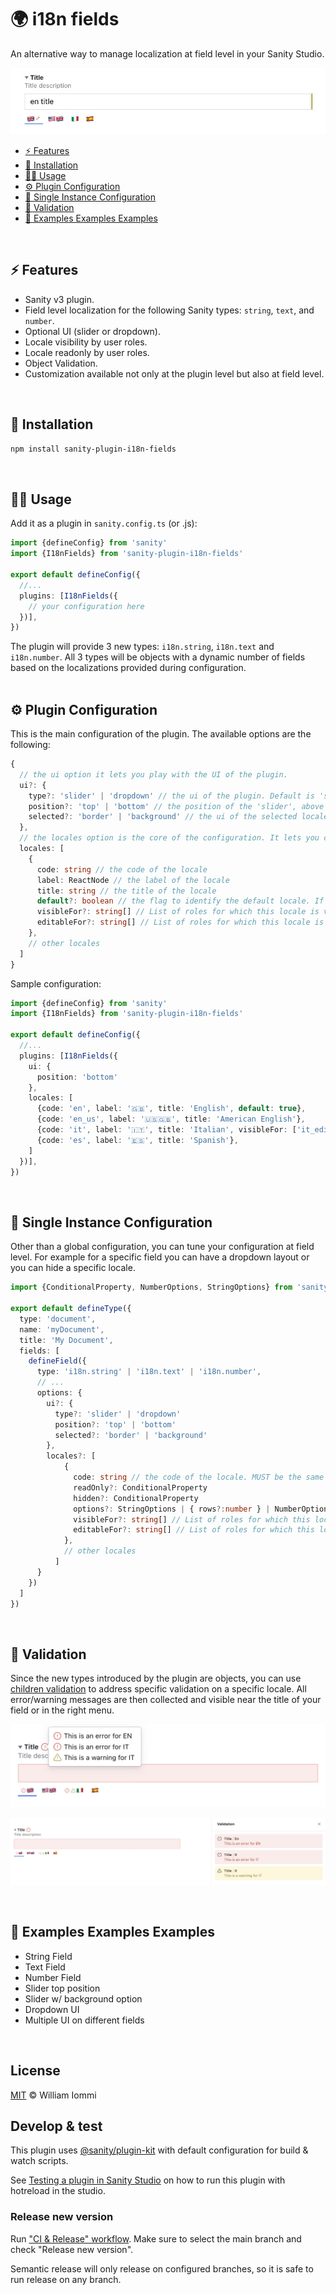# 🌍 i18n fields

An alternative way to manage localization at field level in your Sanity Studio.

<p align="center">
  <img src="images/hero.jpg" alt="I18n String Field Sample"/>
</p>

- [⚡️ Features](#%EF%B8%8F-features)
- [🔌 Installation](#-installation)
- [🧑‍💻 Usage](#-usage)
- [⚙️ Plugin Configuration](#%EF%B8%8F-plugin-configuration)
- [🔧 Single Instance Configuration](#-single-instance-configuration)
- [🚨 Validation](#-validation)
- [🤩 Examples Examples Examples](#-examples-examples-examples)
<br />

## ⚡️ Features

- Sanity v3 plugin.
- Field level localization for the following Sanity types: `string`, `text`, and `number`.
- Optional UI (slider or dropdown).
- Locale visibility by user roles.
- Locale readonly by user roles.
- Object Validation.
- Customization available not only at the plugin level but also at field level.
<br />

## 🔌 Installation

```sh
npm install sanity-plugin-i18n-fields
```
<br />

## 🧑‍💻 Usage

Add it as a plugin in `sanity.config.ts` (or .js):

```ts
import {defineConfig} from 'sanity'
import {I18nFields} from 'sanity-plugin-i18n-fields'

export default defineConfig({
  //...
  plugins: [I18nFields({
    // your configuration here
  })],
})
```
The plugin will provide 3 new types: `i18n.string`, `i18n.text` and `i18n.number`. All 3 types will be objects with a dynamic number of fields based on the localizations provided during configuration.\
<br />

## ⚙️ Plugin Configuration
This is the main configuration of the plugin. The available options are the following:
```ts
{
  // the ui option it lets you play with the UI of the plugin.
  ui?: {
    type?: 'slider' | 'dropdown' // the ui of the plugin. Default is 'slider'
    position?: 'top' | 'bottom' // the position of the 'slider', above or below the input field. Default is 'top'
    selected?: 'border' | 'background' // the ui of the selected locale when type is 'slider'. Default is 'border'
  },
  // the locales option is the core of the configuration. It lets you configure all the available locales of your project.
  locales: [
    {
      code: string // the code of the locale
      label: ReactNode // the label of the locale
      title: string // the title of the locale
      default?: boolean // the flag to identify the default locale. If true, the locale is in the first position
      visibleFor?: string[] // List of roles for which this locale is visible. Using the '!' operator, it is possible to make it not visibile
      editableFor?: string[] // List of roles for which this locale is editable. Using the '!' operator, it is possible to do the opposite
    },
    // other locales
  ]
}
```
Sample configuration:
```ts
import {defineConfig} from 'sanity'
import {I18nFields} from 'sanity-plugin-i18n-fields'

export default defineConfig({
  //...
  plugins: [I18nFields({
    ui: {
      position: 'bottom'
    },
    locales: [
      {code: 'en', label: '🇬🇧', title: 'English', default: true},
      {code: 'en_us', label: '🇺🇸🇬🇧', title: 'American English'},
      {code: 'it', label: '🇮🇹', title: 'Italian', visibleFor: ['it_editor']}, // country visible only for administrator and it_editor roles
      {code: 'es', label: '🇪🇸', title: 'Spanish'},
    ]
  })],
})
```
<br />

## 🔧 Single Instance Configuration
Other than a global configuration, you can tune your configuration at field level. For example for a specific field you can have a dropdown layout or you can hide a specific locale.
```ts
import {ConditionalProperty, NumberOptions, StringOptions} from 'sanity'

export default defineType({
  type: 'document',
  name: 'myDocument',
  title: 'My Document',
  fields: [
    defineField({
      type: 'i18n.string' | 'i18n.text' | 'i18n.number',
      // ...
      options: {
        ui?: {
          type?: 'slider' | 'dropdown'
          position?: 'top' | 'bottom'
          selected?: 'border' | 'background'
        },
        locales?: [
            {
              code: string // the code of the locale. MUST be the same of the one used in the global configuration
              readOnly?: ConditionalProperty
              hidden?: ConditionalProperty
              options?: StringOptions | { rows?:number } | NumberOptions
              visibleFor?: string[] // List of roles for which this locale is visible. Using the '!' operator, it is possible to make it not visibile
              editableFor?: string[] // List of roles for which this locale is editable. Using the '!' operator, it is possible to do the opposite
            },
            // other locales
          ]
      }
    })
  ]
})
```
<br />

## 🚨 Validation
Since the new types introduced by the plugin are objects, you can use [children validation](https://www.sanity.io/docs/validation#9e69d5db6f72) to address specific validation on a specific locale.
All error/warning messages are then collected and visible near the title of your field or in the right menu.

<p align="center">
  <img src="images/hero-validation.jpg" alt="Validation Sample"/>
</p>
<p align="center">
  <img src="images/hero-validation2.jpg" alt="Validation Sample"/>
</p>
<br />

## 🤩 Examples Examples Examples

- String Field
- Text Field
- Number Field
- Slider top position
- Slider w/ background option
- Dropdown UI
- Multiple UI on different fields
<br />

## License

[MIT](LICENSE) © William Iommi

## Develop & test

This plugin uses [@sanity/plugin-kit](https://github.com/sanity-io/plugin-kit)
with default configuration for build & watch scripts.

See [Testing a plugin in Sanity Studio](https://github.com/sanity-io/plugin-kit#testing-a-plugin-in-sanity-studio)
on how to run this plugin with hotreload in the studio.


### Release new version

Run ["CI & Release" workflow](https://github.com/williamiommi/sanity-plugin-i18n-fields/actions/workflows/main.yml).
Make sure to select the main branch and check "Release new version".

Semantic release will only release on configured branches, so it is safe to run release on any branch.
